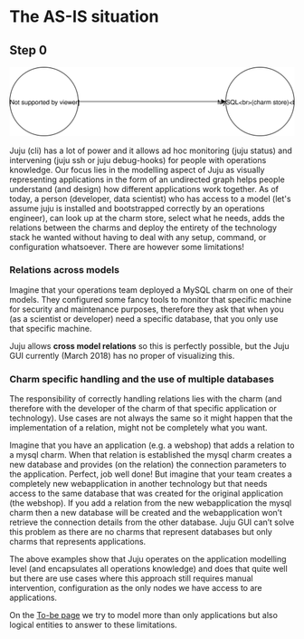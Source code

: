# The AS-IS situation 

## Step 0

![AS-IS](/images/asis.svg)

Juju (cli) has a lot of power and it allows ad hoc monitoring (juju status) and intervening (juju ssh or juju debug-hooks) for people with operations knowledge. Our focus lies in the modelling aspect of Juju as visually representing applications in the form of an undirected graph helps people understand (and design) how different applications work together. As of today, a person (developer, data scientist) who has access to a model (let's assume juju is installed and bootstrapped correctly by an operations engineer), can look up at the charm store, select what he needs, adds the relations between the charms and deploy the entirety of the technology stack he wanted without having to deal with any setup, command, or configuration whatsoever. There are however some limitations!

### Relations across models

Imagine that your operations team deployed a MySQL charm on one of their models. They configured some fancy tools to monitor that specific machine for security and maintenance purposes, therefore they ask that when you (as a scientist or developer) need a specific database, that you only use that specific machine. 

Juju allows **cross model relations** so this is perfectly possible, but the Juju GUI currently (March 2018) has no proper of visualizing this.

### Charm specific handling and the use of multiple databases

The responsibility of correctly handling relations lies with the charm (and therefore with the developer of the charm of that specific application or technology). Use cases are not always the same so it might happen that the implementation of a relation, might not be completely what you want. 

Imagine that you have an application (e.g. a webshop) that adds a relation to a mysql charm. When that relation is established the mysql charm creates a new database and provides (on the relation) the connection parameters to the application. Perfect, job well done! But imagine that your team creates a completely new webapplication in another technology but that needs access to the same database that was created for the original application (the webshop). If you add a relation from the new webapplication the mysql charm then a new database will be created and the webapplication won’t retrieve the connection details from the other database. Juju GUI can’t solve this problem as there are no charms that represent databases but only charms that represents applications.


The above examples show that Juju operates on the application modelling level (and encapsulates all operations knowledge) and does that quite well but there are use cases where this approach still requires manual intervention, configuration as the only nodes we have access to are applications.

On the [To-be page](tobe.md) we try to model more than only applications but also logical entities to answer to these limitations. 


